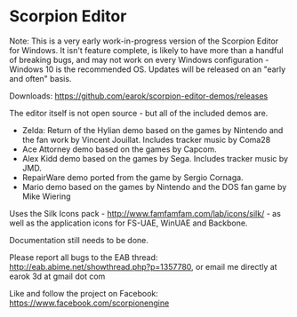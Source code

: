 # Scorpion Editor

Note: This is a very early work-in-progress version of the Scorpion Editor for Windows. It isn't feature complete, is likely to have more than a handful of breaking bugs, and may not work on every Windows configuration - Windows 10 is the recommended OS. Updates will be released on an "early and often" basis.

Downloads: https://github.com/earok/scorpion-editor-demos/releases




The editor itself is not open source - but all of the included demos are.

* Zelda: Return of the Hylian demo based on the games by Nintendo and the fan work by Vincent Jouillat. Includes tracker music by Coma28
* Ace Attorney demo based on the games by Capcom.
* Alex Kidd demo based on the games by Sega. Includes tracker music by JMD. 
* RepairWare demo ported from the game by Sergio Cornaga.
* Mario demo based on the games by Nintendo and the DOS fan game by Mike Wiering

Uses the Silk Icons pack - http://www.famfamfam.com/lab/icons/silk/ - as well as the application icons for FS-UAE, WinUAE and Backbone.

Documentation still needs to be done.

Please report all bugs to the EAB thread: http://eab.abime.net/showthread.php?p=1357780, or email me directly at earok 3d at gmail dot com

Like and follow the project on Facebook: https://www.facebook.com/scorpionengine
